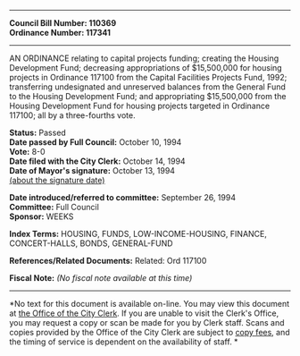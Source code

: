 * * * * *  
  
**Council Bill Number: [](#h0)[](#h2)110369**   
**Ordinance Number: 117341**  
  
* * * * *  
  
AN ORDINANCE relating to capital projects funding; creating the Housing Development Fund; decreasing appropriations of $15,500,000 for housing projects in Ordinance 117100 from the Capital Facilities Projects Fund, 1992; transferring undesignated and unreserved balances from the General Fund to the Housing Development Fund; and appropriating $15,500,000 from the Housing Development Fund for housing projects targeted in Ordinance 117100; all by a three-fourths vote.  
  
**Status:** Passed   
**Date passed by Full Council:** October 10, 1994   
**Vote:** 8-0   
**Date filed with the City Clerk:** October 14, 1994   
**Date of Mayor's signature:** October 13, 1994   
[(about the signature date)](/~public/approvaldate.htm)   
  
  
**Date introduced/referred to committee:** September 26, 1994   
**Committee:** Full Council   
**Sponsor:** WEEKS   
  
**Index Terms:** HOUSING, FUNDS, LOW-INCOME-HOUSING, FINANCE, CONCERT-HALLS, BONDS, GENERAL-FUND  
  
**References/Related Documents:** Related: Ord 117100  
  
**Fiscal Note:** *(No fiscal note available at this time)*  
  
* * * * *  
  
*No text for this document is available on-line. You may view this document at [the Office of the City Clerk](http://www.seattle.gov/leg/clerk/contactUs.htm). If you are unable to visit the Clerk's Office, you may request a copy or scan be made for you by Clerk staff. Scans and copies provided by the Office of the City Clerk are subject to [copy fees](http://clerk.seattle.gov/~public/clerkfees.htm), and the timing of service is dependent on the availability of staff. *  
  
  
